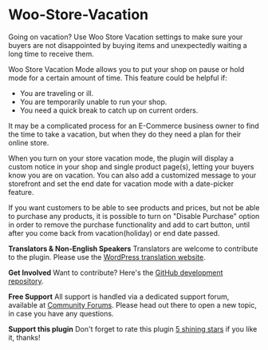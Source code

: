 # Woo-Store-Vacation
Going on vacation? Use Woo Store Vacation settings to make sure your buyers are not disappointed by buying items and unexpectedly waiting a long time to receive them.

Woo Store Vacation Mode allows you to put your shop on pause or hold mode for a certain amount of time. This feature could be helpful if:

* You are traveling or ill.
* You are temporarily unable to run your shop.
* You need a quick break to catch up on current orders.

It may be a complicated process for an E-Commerce business owner to find the time to take a vacation, but when they do they need a plan for their online store.

When you turn on your store vacation mode, the plugin will display a custom notice in your shop and single product page(s), letting your buyers know you are on vacation. You can also add a customized message to your storefront and set the end date for vacation mode with a date-picker feature.

If you want customers to be able to see products and prices, but not be able to purchase any products, it is possible to turn on "Disable Purchase" option in order to remove the purchase functionality and add to cart button, until after you come back from vacation(holiday) or end date passed.

**Translators & Non-English Speakers**
Translators are welcome to contribute to the plugin. Please use the [WordPress translation website](https://translate.wordpress.org/projects/wp-plugins/woo-store-vacation "WordPress translation website").

**Get Involved**
Want to contribute? Here's the [GitHub development repository](https://github.com/mahdiyazdani/Woo-Store-Vacation "GitHub development repository").

**Free Support**
All support is handled via a dedicated support forum, available at [Community Forums](https://support.mypreview.one "Community Forums"). Please head out there to open a new topic, in case you have any questions.

**Support this plugin**
Don't forget to rate this plugin [5 shining stars](https://wordpress.org/support/plugin/woo-store-vacation/reviews/ "5 shining stars") if you like it, thanks!
